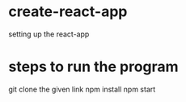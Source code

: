 # create-react-app
setting up the react-app

# steps to run the program
  
  git clone the given link
  npm install
  npm start
